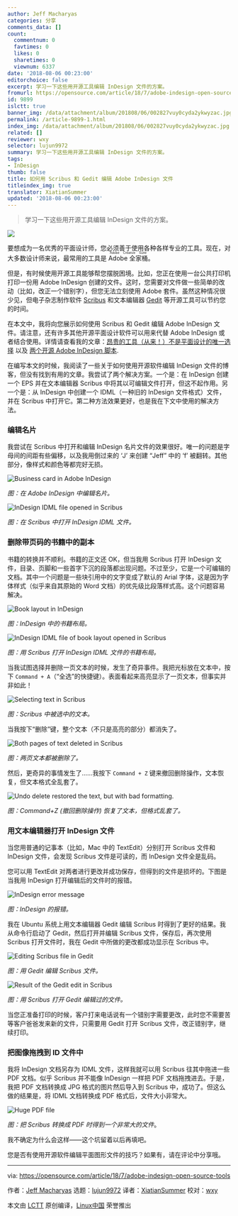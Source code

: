 ```yaml
---
author: Jeff Macharyas
categories: 分享
comments_data: []
count:
  commentnum: 0
  favtimes: 0
  likes: 0
  sharetimes: 0
  viewnum: 6337
date: '2018-08-06 00:23:00'
editorchoice: false
excerpt: 学习一下这些用开源工具编辑 InDesign 文件的方案。
fromurl: https://opensource.com/article/18/7/adobe-indesign-open-source-tools
id: 9899
islctt: true
banner_img: /data/attachment/album/201808/06/002827vuy0cyda2ykwyzac.jpg
permalink: /article-9899-1.html
index_img: /data/attachment/album/201808/06/002827vuy0cyda2ykwyzac.jpg.thumb.jpg
related: []
reviewer: wxy
selector: lujun9972
summary: 学习一下这些用开源工具编辑 InDesign 文件的方案。
tags:
- InDesign
thumb: false
title: 如何用 Scribus 和 Gedit 编辑 Adobe InDesign 文件
titleindex_img: true
translator: XiatianSummer
updated: '2018-08-06 00:23:00'
---
```



> 
> 学习一下这些用开源工具编辑 InDesign 文件的方案。
> 
> 
> 


![](/data/attachment/album/201808/06/002827vuy0cyda2ykwyzac.jpg)


要想成为一名优秀的平面设计师，您必须善于使用各种各样专业的工具。现在，对大多数设计师来说，最常用的工具是 <ruby> Adobe 全家桶 <rt>  Adobe Creative Suite </rt></ruby>。


但是，有时候使用开源工具能够帮您摆脱困境。比如，您正在使用一台公共打印机打印一份用 Adobe InDesign 创建的文件。这时，您需要对文件做一些简单的改动（比如，改正一个错别字），但您无法立刻使用 Adobe 套件。虽然这种情况很少见，但电子杂志制作软件 [Scribus](https://www.scribus.net/) 和文本编辑器 [Gedit](https://wiki.gnome.org/Apps/Gedit) 等开源工具可以节约您的时间。


在本文中，我将向您展示如何使用 Scribus 和 Gedit 编辑 Adobe InDesign 文件。请注意，还有许多其他开源平面设计软件可以用来代替 Adobe InDesign 或者结合使用。详情请查看我的文章：[昂贵的工具（从来！）不是平面设计的唯一选择](https://opensource.com/life/16/8/open-source-alternatives-graphic-design) 以及 [两个开源 Adobe InDesign 脚本](https://opensource.com/article/17/3/scripts-adobe-indesign).


在编写本文的时候，我阅读了一些关于如何使用开源软件编辑 InDesign 文件的博客，但没有找到有用的文章。我尝试了两个解决方案。一个是：在 InDesign 创建一个 EPS 并在文本编辑器 Scribus 中将其以可编辑文件打开，但这不起作用。另一个是：从 InDesign 中创建一个 IDML（一种旧的 InDesign 文件格式）文件，并在 Scribus 中打开它。第二种方法效果更好，也是我在下文中使用的解决方法。


### 编辑名片


我尝试在 Scribus 中打开和编辑 InDesign 名片文件的效果很好。唯一的问题是字母间的间距有些偏移，以及我用倒过来的 ‘J’ 来创建 “Jeff” 中的 ‘f’ 被翻转。其他部分，像样式和颜色等都完好无损。


![Business card in Adobe InDesign](/data/attachment/album/201808/06/002856nz3jgfico9g36iir.png "Business card in Adobe InDesign")


*图：在 Adobe InDesign 中编辑名片。*


![InDesign IDML file opened in Scribus](/data/attachment/album/201808/06/002919hqsk9sqffybfy4fq.png "InDesign IDML file opened in Scribus")


*图：在 Scribus 中打开 InDesign IDML 文件。*


### 删除带页码的书籍中的副本


书籍的转换并不顺利。书籍的正文还 OK，但当我用 Scribus 打开 InDesign 文件，目录、页脚和一些首字下沉的段落都出现问题。不过至少，它是一个可编辑的文档。其中一个问题是一些块引用中的文字变成了默认的 Arial 字体，这是因为字体样式（似乎来自其原始的 Word 文档）的优先级比段落样式高。这个问题容易解决。


![Book layout in InDesign](/data/attachment/album/201808/06/002957boylfr4ihhffdlic.png "Book layout in InDesign")


*图：InDesign 中的书籍布局。*


![InDesign IDML file of book layout opened in Scribus](/data/attachment/album/201808/06/003030sr7j9oi2xxmhuxwo.png "InDesign IDML file of book layout opened in Scribus")


*图：用 Scribus 打开 InDesign IDML 文件的书籍布局。*


当我试图选择并删除一页文本的时候，发生了奇异事件。我把光标放在文本中，按下 `Command + A`（“全选”的快捷键）。表面看起来高亮显示了一页文本，但事实并非如此！


![Selecting text in Scribus](/data/attachment/album/201808/06/003100c98wfxb019bb11bs.png "Selecting text in Scribus")


*图：Scribus 中被选中的文本。*


当我按下“删除”键，整个文本（不只是高亮的部分）都消失了。


![Both pages of text deleted in Scribus](/data/attachment/album/201808/06/003108nf5csrbk8wgqm5gs.png "Both pages of text deleted in Scribus")


*图：两页文本都被删除了。*


然后，更奇异的事情发生了……我按下 `Command + Z` 键来撤回删除操作，文本恢复，但文本格式全乱套了。


![Undo delete restored the text, but with bad formatting.](/data/attachment/album/201808/06/003136to0s0ztetj0jda03.png "Undo delete restored the text, but with bad formatting.")


*图：Command+Z (撤回删除操作) 恢复了文本，但格式乱套了。*


### 用文本编辑器打开 InDesign 文件


当您用普通的记事本（比如，Mac 中的 TextEdit）分别打开 Scribus 文件和 InDesign 文件，会发现 Scribus 文件是可读的，而 InDesign 文件全是乱码。


您可以用 TextEdit 对两者进行更改并成功保存，但得到的文件是损坏的。下图是当我用 InDesign 打开编辑后的文件时的报错。


![InDesign error message](/data/attachment/album/201808/06/003137wyelal5uazpopp7o.png "InDesign error message")


*图：InDesign 的报错。*


我在 Ubuntu 系统上用文本编辑器 Gedit 编辑 Scribus 时得到了更好的结果。我从命令行启动了 Gedit，然后打开并编辑 Scribus 文件，保存后，再次使用 Scribus 打开文件时，我在 Gedit 中所做的更改都成功显示在 Scribus 中。


![Editing Scribus file in Gedit](/data/attachment/album/201808/06/003206ny6mnqmhglq5h8q1.png "Editing Scribus file in Gedit")


*图：用 Gedit 编辑 Scribus 文件。*


![Result of the Gedit edit in Scribus](/data/attachment/album/201808/06/003222iuc8jc7y8ayj880h.png "Result of the Gedit edit in Scribus")


*图：用 Scribus 打开 Gedit 编辑过的文件。*


当您正准备打印的时候，客户打来电话说有一个错别字需要更改，此时您不需要苦等客户爸爸发来新的文件，只需要用 Gedit 打开 Scribus 文件，改正错别字，继续打印。


### 把图像拖拽到 ID 文件中


我将 InDesign 文档另存为 IDML 文件，这样我就可以用 Scribus 往其中拖进一些 PDF 文档。似乎 Scribus 并不能像 InDesign 一样把 PDF 文档拖拽进去。于是，我把 PDF 文档转换成 JPG 格式的图片然后导入到 Scribus 中，成功了。但这么做的结果是，将 IDML 文档转换成 PDF 格式后，文件大小非常大。


![Huge PDF file](/data/attachment/album/201808/06/003240uz3mis3cqg6a6s3a.png "Huge PDF file")


*图：把 Scribus 转换成 PDF 时得到一个非常大的文件*。


我不确定为什么会这样——这个坑留着以后再填吧。


您是否有使用开源软件编辑平面图形文件的技巧？如果有，请在评论中分享哦。




---


via: <https://opensource.com/article/18/7/adobe-indesign-open-source-tools>


作者：[Jeff Macharyas](https://opensource.com/users/rikki-endsley) 选题：[lujun9972](https://github.com/lujun9972) 译者：[XiatianSummer](https://github.com/XiatianSummer) 校对：[wxy](https://github.com/wxy)


本文由 [LCTT](https://github.com/LCTT/TranslateProject) 原创编译，[Linux中国](https://linux.cn/) 荣誉推出